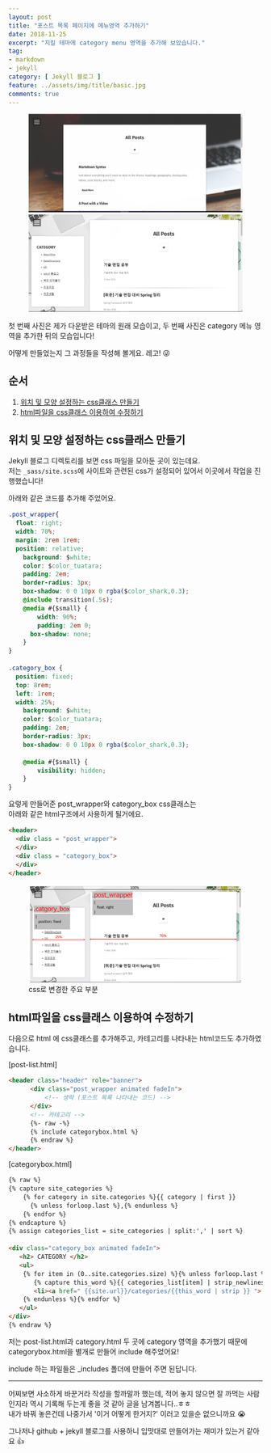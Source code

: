 ```yaml
---
layout: post
title: "포스트 목록 페이지에 메뉴영역 추가하기"
date: 2018-11-25
excerpt: "지킬 테마에 category menu 영역을 추가해 보았습니다."
tag:
- markdown
- jekyll
category: [ Jekyll 블로그 ]
feature: ../assets/img/title/basic.jpg
comments: true
---
```


<figure class="half">
  <img src = "../assets/img/make-category-menu/01.png">
  <img src = "../assets/img/make-category-menu/02.png">
</figure>

첫 번째 사진은 제가 다운받은 테마의 원래 모습이고, 두 번째 사진은 category 메뉴 영역을 추가한 뒤의 모습입니다!  

어떻게 만들었는지 그 과정들을 작성해 볼게요. 레고! &#128540;  


## 순서  
1. [위치 및 모양 설정하는 css클래스 만들기](#위치-및-모양-설정하는-css클래스-만들기)
2. [html파일을 css클래스 이용하여 수정하기](#html파일을-css클래스-이용하여-수정하기)

## 위치 및 모양 설정하는 css클래스 만들기

Jekyll 블로그 디렉토리를 보면 css 파일을 모아둔 곳이 있는데요.  
저는 `_sass/site.scss`에 사이트와 관련된 css가 설정되어 있어서 이곳에서 작업을 진행했습니다!  

아래와 같은 코드를 추가해 주었어요.
~~~css
.post_wrapper{
  float: right;
  width: 70%;
  margin: 2rem 1rem;
  position: relative;
	background: $white;
	color: $color_tuatara;
	padding: 2em;
	border-radius: 3px;
	box-shadow: 0 0 10px 0 rgba($color_shark,0.3);
	@include transition(.5s);
	@media #{$small} {
		width: 90%;
		padding: 2em 0;
	  box-shadow: none;
	}
}

.category_box {
  position: fixed;
  top: 8rem;
  left: 1rem;
  width: 25%;
	background: $white;
	color: $color_tuatara;
	padding: 2em;
	border-radius: 3px;
	box-shadow: 0 0 10px 0 rgba($color_shark,0.3);

    @media #{$small} {
		visibility: hidden;
	}
}
~~~

요렇게 만들어준 post_wrapper와 category_box css클래스는  
아래와 같은 html구조에서 사용하게 될거에요.  

~~~html
<header>
  <div class = "post_wrapper">
  </div>
  <div class = "category_box">
  </div>
</header>
~~~

<figure>
  <img src = "../assets/img/make-category-menu/03.png">
  <figcaption> css로 변경한 주요 부분 </figcaption>
</figure>


## html파일을 css클래스 이용하여 수정하기
다음으로 html 에 css클래스를 추가해주고, 카테고리를 나타내는 html코드도 추가하였습니다.  

[post-list.html]
~~~html
<header class="header" role="banner">
      <div class="post_wrapper animated fadeIn">
          <!-- 생략 (포스트 목록 나타내는 코드) -->
      </div>
      <!-- 카테고리 -->
      {%- raw -%}
      {% include categorybox.html %}
      {% endraw %}
</header>
~~~

[categorybox.html]
~~~html
{% raw %}
{% capture site_categories %}
    {% for category in site.categories %}{{ category | first }}
      {% unless forloop.last %},{% endunless %}
    {% endfor %}
{% endcapture %}
{% assign categories_list = site_categories | split:',' | sort %}

<div class="category_box animated fadeIn">
   <h2> CATEGORY </h2>           
   <ul>
    {% for item in (0..site.categories.size) %}{% unless forloop.last %}  
       {% capture this_word %}{{ categories_list[item] | strip_newlines }}{% endcapture %}
       <li><a href=" {{site.url}}/categories/{{this_word | strip }} "> {{ this_word }} </a></li><br/>
    {% endunless %}{% endfor %}
   </ul>
</div>
{% endraw %}
~~~


저는 post-list.html과 category.html 두 곳에 category 영역을 추가했기 때문에 categorybox.html을 별개로 만들어 include 해주었어요!  

include 하는 파일들은 \_includes 폴더에 만들어 주면 된답니다.  

---

어찌보면 사소하게 바꾼거라 작성을 할까말까 했는데, 적어 놓지 않으면 잘 까먹는 사람인지라 역시 기록해 두는게 좋을 것 같아 글을 남겨봅니다..ㅎㅎ  
내가 바꿔 놓은건데 나중가서 '이거 어떻게 한거지?' 이러고 있을순 없으니까요 &#128557;

그나저나 github + jekyll 블로그를 사용하니 입맛대로 만들어가는 재미가 있는거 같아요 &#128077;
